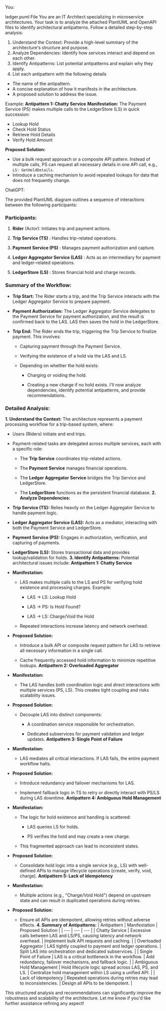 
You: 

ledger.puml
File
You are an IT Architect specializing in microservice architectures. Your task is to analyze the attached PlantUML and OpenAPI files to identify architectural antipatterns. 
Follow a detailed step-by-step analysis:

1. Understand the Context: Provide a high-level summary of the architecture's structure and purpose.
2. Analyze Dependencies: Identify how services interact and depend on each other.
3. Identify Antipatterns: List potential antipatterns and explain why they apply.
4. List each antipattern with the following details
 * The name of the antipattern.
 * A concise explanation of how it manifests in the architecture.
 * A proposed solution to address the issue.
 
Example:
**Antipattern 1: Chatty Service** 
**Manifestation:** 
The Payment Service (PS) makes multiple calls to the LedgerStore (LS) in quick succession:
- Lookup Hold
- Check Hold Status
- Retrieve Hold Details
- Verify Hold Amount

**Proposed Solution:**  
- Use a bulk request approach or a composite API pattern. Instead of multiple calls, PS can request all necessary details in one API call, e.g., `LS: GetHoldDetails`.
- Introduce a caching mechanism to avoid repeated lookups for data that does not frequently change.

ChatGPT: 

The provided PlantUML diagram outlines a sequence of interactions between the following participants:

### Participants: 
 
1. **Rider**  (Actor): Initiates trip and payment actions.
 
2. **Trip Service (TS)** : Handles trip-related operations.
 
3. **Payment Service (PS)** : Manages payment authorization and capture.
 
4. **Ledger Aggregator Service (LAS)** : Acts as an intermediary for payment and ledger-related operations.
 
5. **LedgerStore (LS)** : Stores financial hold and charge records.

### Summary of the Workflow: 
 
- **Trip Start:**  The Rider starts a trip, and the Trip Service interacts with the Ledger Aggregator Service to prepare payment.
 
- **Payment Authorization:**  The Ledger Aggregator Service delegates to the Payment Service for payment authorization, and the result is confirmed back to the LAS. LAS then saves the hold in the LedgerStore.
 
- **Trip End:**  The Rider ends the trip, triggering the Trip Service to finalize payment. This involves:
  - Capturing payment through the Payment Service.

  - Verifying the existence of a hold via the LAS and LS.
 
  - Depending on whether the hold exists:
    - Charging or voiding the hold.

    - Creating a new charge if no hold exists.
I'll now analyze dependencies, identify potential antipatterns, and provide recommendations. ​​
### Detailed Analysis: 
**1. Understand the Context:** 
The architecture represents a payment processing workflow for a trip-based system, where:

- Users (Riders) initiate and end trips.
 
- Payment-related tasks are delegated across multiple services, each with a specific role: 
  - The **Trip Service**  coordinates trip-related actions.
 
  - The **Payment Service**  manages financial operations.
 
  - The **Ledger Aggregator Service**  bridges the Trip Service and LedgerStore.
 
  - The **LedgerStore**  functions as the persistent financial database.
**2. Analyze Dependencies:**  
- **Trip Service (TS):**  Relies heavily on the Ledger Aggregator Service to handle payment logic.
 
- **Ledger Aggregator Service (LAS):**  Acts as a mediator, interacting with both the Payment Service and LedgerStore.
 
- **Payment Service (PS):**  Engages in authorization, verification, and capturing of payments.
 
- **LedgerStore (LS):**  Stores transactional data and provides lookup/validation for holds.
**3. Identify Antipatterns:** 
Potential architectural issues include:
**Antipattern 1: Chatty Service**  
- **Manifestation:**  
  - LAS makes multiple calls to the LS and PS for verifying hold existence and processing charges. Example:
    - LAS -> LS: Lookup Hold

    - LAS -> PS: Is Hold Found?

    - LAS -> LS: Charge/Void the Hold

  - Repeated interactions increase latency and network overhead.
 
- **Proposed Solution:** 
  - Introduce a bulk API or composite request pattern for LAS to retrieve all necessary information in a single call.

  - Cache frequently accessed hold information to minimize repetitive lookups.
**Antipattern 2: Overloaded Aggregator**  
- **Manifestation:** 
  - The LAS handles both coordination logic and direct interactions with multiple services (PS, LS). This creates tight coupling and risks scalability issues.
 
- **Proposed Solution:**  
  - Decouple LAS into distinct components:
    - A coordination service responsible for orchestration.

    - Dedicated subservices for payment validation and ledger updates.
**Antipattern 3: Single Point of Failure**  
- **Manifestation:** 
  - LAS mediates all critical interactions. If LAS fails, the entire payment workflow halts.
 
- **Proposed Solution:** 
  - Introduce redundancy and failover mechanisms for LAS.

  - Implement fallback logic in TS to retry or directly interact with PS/LS during LAS downtime.
**Antipattern 4: Ambiguous Hold Management**  
- **Manifestation:**  
  - The logic for hold existence and handling is scattered:
    - LAS queries LS for holds.

    - PS verifies the hold and may create a new charge.

  - This fragmented approach can lead to inconsistent states.
 
- **Proposed Solution:** 
  - Consolidate hold logic into a single service (e.g., LS) with well-defined APIs to manage lifecycle operations (create, verify, void, charge).
**Antipattern 5: Lack of Idempotency**  
- **Manifestation:** 
  - Multiple actions (e.g., "Charge/Void Hold") depend on upstream state and can result in duplicated operations during retries.
 
- **Proposed Solution:** 
  - Ensure all APIs are idempotent, allowing retries without adverse effects.
**4. Summary of Antipatterns:** | Antipattern | Manifestation | Proposed Solution | 
| --- | --- | --- | 
| Chatty Service | Excessive calls between LAS and LS/PS, causing latency and network overhead. | Implement bulk API requests and caching. | 
| Overloaded Aggregator | LAS tightly coupled to payment and ledger operations. | Split LAS into orchestration and dedicated subservices. | 
| Single Point of Failure | LAS is a critical bottleneck in the workflow. | Add redundancy, failover mechanisms, and fallback logic. | 
| Ambiguous Hold Management | Hold lifecycle logic spread across LAS, PS, and LS. | Centralize hold management within LS using a unified API. | 
| Lack of Idempotency | Repeated operations during retries may lead to inconsistencies. | Design all APIs to be idempotent. | 

This structured analysis and recommendations can significantly improve the robustness and scalability of the architecture. Let me know if you'd like further assistance refining any aspect!
